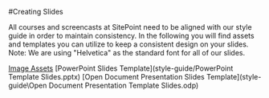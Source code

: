 #Creating Slides

All courses and screencasts at SitePoint need to be aligned with our style guide in order to maintain consistency. 
In the following you will find assets and templates you can utilize to keep a consistent design on your slides.
Note: We are using "Helvetica" as the standard font for all of our slides.

[Image Assets](style-guide/Assets)
[PowerPoint Slides Template](style-guide/PowerPoint Template Slides.pptx)
[Open Document Presentation Slides Template](style-guide\Open Document Presentation Template Slides.odp)
